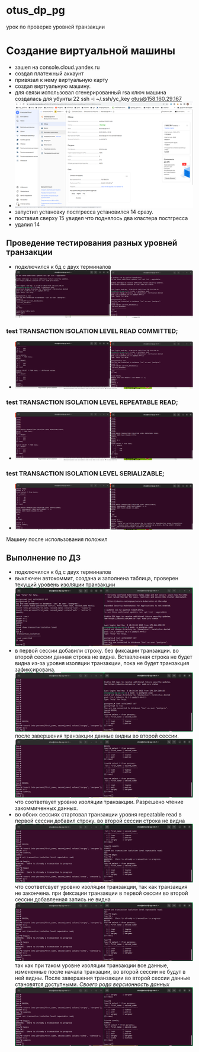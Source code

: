 # otus_dp_pg
урок по проверке уровней транзакции

# Создание виртуальной машины
- зашел на console.cloud.yandex.ru
- создал платежный аккаунт
- привязал к нему  виртуальную карту
- создал виртуальную машину. 
- для связи использовал сгенерированный rsa ключ
машина создалась для убунты 22
  ssh -i ~/.ssh/yc_key otus@158.160.29.167
- ![тест1 ](../picture/lesson_01/p0.png)
- запустил установку постгресса 
установился 14 сразу.
- поставил сверху 15 
увидел что поднялось два кластера постгресса
- удалил 14 

## Проведение тестирования разных уровней транзакции

- подключился к бд с двух терминалов
  ![удалил таблицу после первых тестов](../picture/lesson_01/p1.png)
### test TRANSACTION ISOLATION LEVEL READ COMMITTED;
- ![тест1 ](../picture/lesson_01/p2.png)
### test TRANSACTION ISOLATION LEVEL REPEATABLE READ;
- ![тест1 ](../picture/lesson_01/p3.png)
### test TRANSACTION ISOLATION LEVEL SERIALIZABLE;
- ![тест1 ](../picture/lesson_01/p4.png)


Машину после использования положил

## Выполнение по ДЗ
- подключился к бд с двух терминалов
- выключен автокоммит, создана и заполнена таблица, проверен текущий уровень изоляции транзакции
  ![](../picture/lesson_01/p6.png)
- в первой сессии добавили строку. без фиксации транзакции.
  во второй сессии данная строка не видна. Вставленная строка не будет видна из-за уровня изоляции транзакции, пока не будет транзакция зафиксирована.
  ![](../picture/lesson_01/p7.png)
  после завершения транзакции данные видны во второй сессии.
  ![](../picture/lesson_01/p8.png) 
  что соответвует уровню изоляции транзакции. Разрешено чтение закоммиченных данных.
- во обоих  сессиях стартовал транзакции уровня repeatable read
  в первой сессии добавил строку.
  во второй сессии строка не видна
  ![](../picture/lesson_01/p9.png)
  что соответсвует уровню изоляции транзакции, так как транзакция не закончена.
  при фиксации транзакции в первой сессии во второй сессии добавленная запись не видна
  ![](../picture/lesson_01/p10.png)
  так как при таком уровне изоляции транзакции все данные, измененные после начала транзации, во второй сессии не будут в ней видны.
  После завершения транзакции во второй сессии данные становятся доступными. *Своего рода версионность данных*
 ![](../picture/lesson_01/p11.png)
